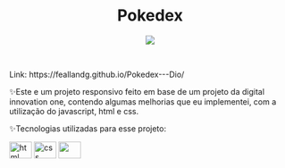 <h1 align="center"> Pokedex </h1>
<p align="center"><img src="http://img.shields.io/static/v1?label=STATUS&message=EM%20DESENVOLVIMENTO&color=GREEN&style=for-the-badge"/></p>
<br>
<p>Link: https://feallandg.github.io/Pokedex---Dio/</p>
<p>✨Este e um projeto responsivo feito em base de um projeto da digital innovation one, contendo algumas melhorias que eu implementei, com a utilização do javascript, html e css. </p>
<div class="icon">
<p>✨Tecnologias utilizadas para esse projeto:</p>
<img align=center alt="html" width=40 height=30 src="https://cdn.jsdelivr.net/gh/devicons/devicon/icons/html5/html5-original.svg">
<img align=center alt="css" width=40 height=30 src="https://cdn.jsdelivr.net/gh/devicons/devicon/icons/css3/css3-original.svg">
<img align=center width=40 height=30 src="https://cdn.jsdelivr.net/gh/devicons/devicon/icons/javascript/javascript-original.svg" />
</div>
